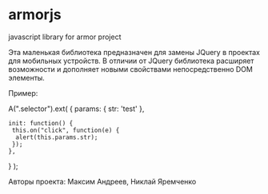 # armorjs
javascript library for armor project

Эта маленькая библиотека предназначен для замены JQuery 
в проектах для мобильных устройств.
В отличии от JQuery библиотека расширяет возможности и дополняет новыми свойствами 
непосредственно DOM элементы.

Пример:


 
 
  A(".selector").ext(
    {
    params: {
     str: 'test'
    },
    
    init: function() {
     this.on("click", function(e) {
      alert(this.params.str);
     });
    },
   }
  );

Авторы проекта:
  Максим Андреев,
  Никлай Яремченко

